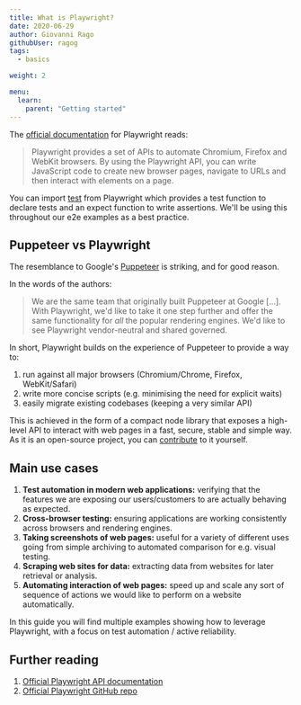 ```yaml
---
title: What is Playwright?
date: 2020-06-29
author: Giovanni Rago
githubUser: ragog
tags:
  - basics

weight: 2

menu:
  learn:
    parent: "Getting started"
---
```


The [official documentation](https://playwright.dev/) for Playwright reads:

> Playwright provides a set of APIs to automate Chromium, Firefox and WebKit browsers. By using the Playwright API, you can write JavaScript code to create new browser pages, navigate to URLs and then interact with elements on a page. 

You can import [test](https://playwright.dev/docs/api/class-test) from Playwright which provides a test function to declare tests and an expect function to write assertions. We'll be using this throughout our e2e examples as a best practice. 
<!-- more -->
## Puppeteer vs Playwright

The resemblance to Google's [Puppeteer](/learn/headless/basics-puppeteer-intro) is striking, and for good reason.

In the words of the authors:

> We are the same team that originally built Puppeteer at Google [...]. With Playwright, we'd like to take it one step further and offer the same functionality for *all* the popular rendering engines. We'd like to see Playwright vendor-neutral and shared governed.

In short, Playwright builds on the experience of Puppeteer to provide a way to:
1. run against all major browsers (Chromium/Chrome, Firefox, WebKit/Safari)
2. write more concise scripts (e.g. minimising the need for explicit waits)
3. easily migrate existing codebases (keeping a very similar API)

This is achieved in the form of a compact node library that exposes a high-level API to interact with web pages in a fast, secure, stable and simple way. As it is an open-source project, you can [contribute](https://github.com/microsoft/playwright/blob/master/CONTRIBUTING.md) to it yourself.

## Main use cases
1. **Test automation in modern web applications:** verifying that the features we are exposing our users/customers to are actually behaving as expected.
2. **Cross-browser testing:** ensuring applications are working consistently across browsers and rendering engines.
3. **Taking screenshots of web pages:** useful for a variety of different uses going from simple archiving to automated comparison for e.g. visual testing.
4. **Scraping web sites for data:** extracting data from websites for later retrieval or analysis.
5. **Automating interaction of web pages:** speed up and scale any sort of sequence of actions we would like to perform on a website automatically.

In this guide you will find multiple examples showing how to leverage Playwright, with a focus on test automation / active reliability.

## Further reading
1. [Official Playwright API documentation](https://playwright.dev/)
2. [Official Playwright GitHub repo](https://github.com/microsoft/playwright)

